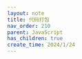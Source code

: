 ```yaml
---
layout: note
title: 代码打包
nav_order: 210
parent: JavaScript
has_children: true
create_time: 2024/1/24
---
```

